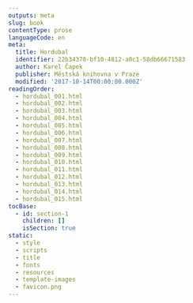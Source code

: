 ```yaml
---
outputs: meta
slug: book
contentType: prose
languageCode: en
meta:
  title: Hordubal
  identifier: 22b34370-bf10-4812-a0c1-58db66671583
  author: Karel Čapek
  publisher: Městská knihovna v Praze
  modified: '2017-10-14T00:00:00.000Z'
readingOrder:
  - hordubal_001.html
  - hordubal_002.html
  - hordubal_003.html
  - hordubal_004.html
  - hordubal_005.html
  - hordubal_006.html
  - hordubal_007.html
  - hordubal_008.html
  - hordubal_009.html
  - hordubal_010.html
  - hordubal_011.html
  - hordubal_012.html
  - hordubal_013.html
  - hordubal_014.html
  - hordubal_015.html
tocBase:
  - id: section-1
    children: []
    isSection: true
static:
  - style
  - scripts
  - title
  - fonts
  - resources
  - template-images
  - favicon.png
---
```

